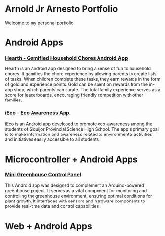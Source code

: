 # Arnold Jr Arnesto Portfolio
Welcome to my personal portfolio


# Android Apps
### [Hearth - Gamified Household Chores Android App](https://github.com/ajrnesto/Hearth)
Hearth is an Android app designed to bring a sense of fun to household chores. It gamifies the chore experience by allowing parents to create lists of tasks. When children complete these tasks, they earn rewards in the form of gold and experience points. Gold can be spent on rewards from the in-app shop, which parents can curate. The total family experience serves as a score for leaderboards, encouraging friendly competition with other families.
### [iEco - Eco Awareness App](https://github.com/ajrnesto/iEco).
iEco is an Android app developed to promote eco-awareness among the students of Siquijor Provincial Science High School. The app's primary goal is to make information and awareness related to environmental activities and initiatives easily accessible to all students.

# Microcontroller + Android Apps
### [Mini Greenhouse Control Panel](https://github.com/ajrnesto/Mini-Greenhouse-Control-Panel)
This Android app was designed to complement an Arduino-powered greenhouse project. It serves as a vital component for monitoring and controlling the greenhouse environment, ensuring optimal conditions for plant growth. It interfaces with sensors and hardware components to provide real-time data and control capabilities.

# Web + Android Apps
